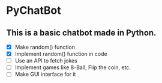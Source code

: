 # PyChatBot

## This is a basic chatbot made in Python.

- [x] Make random() function
- [x] Implement random() function in code
- [ ] Use an API to fetch jokes
- [ ] Implement games like 8-Ball, Flip the coin, etc.
- [ ] Make GUI interface for it
